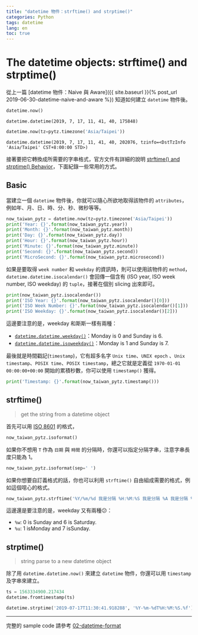 ```yaml
---
title: "datetime 物件：strftime() and strptime()"
categories: Python
tags: datetime
lang: en
toc: true
---
```


The datetime objects: strftime() and strptime()
===

從上一篇 [datetime 物件：Naive 與 Aware]({{ site.baseurl }}{% post_url 2019-06-30-datetime-naive-and-aware %}) 知道如何建立 `datetime` 物件後。

```python
datetime.now()
```
```output
datetime.datetime(2019, 7, 17, 11, 41, 40, 175848)
```

```python
datetime.now(tz=pytz.timezone('Asia/Taipei'))
```
```output
datetime.datetime(2019, 7, 17, 11, 41, 40, 202076, tzinfo=<DstTzInfo 'Asia/Taipei' CST+8:00:00 STD>)
```

接著要把它轉換成所需要的字串格式，官方文件有詳細的說明 [strftime() and strptime() Behavior](https://docs.python.org/3.6/library/datetime.html#strftime-strptime-behavior)，下面紀錄一些常用的方式。

## Basic
當建立一個 `datetime` 物件後，你就可以隨心所欲地取得該物件的 `attributes`，例如年、月、日、時、分、秒、微秒等等。
```python
now_taiwan_pytz = datetime.now(tz=pytz.timezone('Asia/Taipei'))
print('Year: {}'.format(now_taiwan_pytz.year))
print('Month: {}'.format(now_taiwan_pytz.month))
print('Day: {}'.format(now_taiwan_pytz.day))
print('Hour: {}'.format(now_taiwan_pytz.hour))
print('Minute: {}'.format(now_taiwan_pytz.minute))
print('Second: {}'.format(now_taiwan_pytz.second))
print('MicroSecond: {}'.format(now_taiwan_pytz.microsecond))
```

如果是要取得 `week number` 和 `weekday` 的資訊時，則可以使用該物件的 `method`，`datetime.datetime.isocalendar()` 會回傳一個含有 (ISO year, ISO week number, ISO weekday) 的 `tuple`，接著在個別 slicing 出來即可。
```python
print(now_taiwan_pytz.isocalendar())
print('ISO Year: {}'.format(now_taiwan_pytz.isocalendar()[0]))
print('ISO Week Number: {}'.format(now_taiwan_pytz.isocalendar()[1]))
print('ISO Weekday: {}'.format(now_taiwan_pytz.isocalendar()[2]))
```

這邊要注意的是，weekday 和斯斯一樣有兩種：
- [`datetime.datetime.weekday()`](https://docs.python.org/3/library/datetime.html#datetime.datetime.weekday)：Monday is 0 and Sunday is 6.
- [`datetime.datetime.isoweekday()`](https://docs.python.org/3/library/datetime.html#datetime.datetime.isoweekday)：Monday is 1 and Sunday is 7.

最後就是時間戳記(`timestamp`)，它有超多名字 `Unix time`、`UNIX epoch` 、`Unix timestamp`、`POSIX time`、`POSIX timestamp`，總之它就是定義從 `1970-01-01 00:00:00+00:00` 開始的累積秒數，你可以使用 `timestamp()` 獲得。

```python
print('Timestamp: {}'.format(now_taiwan_pytz.timestamp()))
```

## strftime()
> get the string from a datetime object

首先可以用 [ISO 8601](https://en.wikipedia.org/wiki/ISO_8601) 的格式，
```python
now_taiwan_pytz.isoformat()
```

如果你不想用 `T` 作為 `日期` 與 `時間` 的分隔時，你還可以指定分隔字串，注意字串長度只能為 1。
```python
now_taiwan_pytz.isoformat(sep=' ')
```

如果你想要自訂義格式的話，你也可以利用 `strftime()` 自由組成需要的格式，例如這個噁心的格式。
```python
now_taiwan_pytz.strftime('%Y/%m/%d 我是分隔 %H:%M:%S 我是分隔 %A 我是分隔 %z')
```

這邊還是要注意的是，weekday 又有兩種:confused:：
- `%w`: 0 is Sunday and 6 is Saturday.
- `%u`: 1 isMonday and 7 isSunday.

## strptime()
> string parse to a new datetime object

除了用 `datetime.datetime.now()` 來建立 `datetime` 物件，你還可以用 `timestamp` 及字串來建立。
```python
ts = 1563334900.217434
datetime.fromtimestamp(ts)

datetime.strptime('2019-07-17T11:30:41.918288', '%Y-%m-%dT%H:%M:%S.%f')
```

---
完整的 sample code 請參考 [02-datetime-format](https://github.com/orcahmlee/lab-technical-code/blob/master/Python/datetime/02-datetime-format.ipynb)
